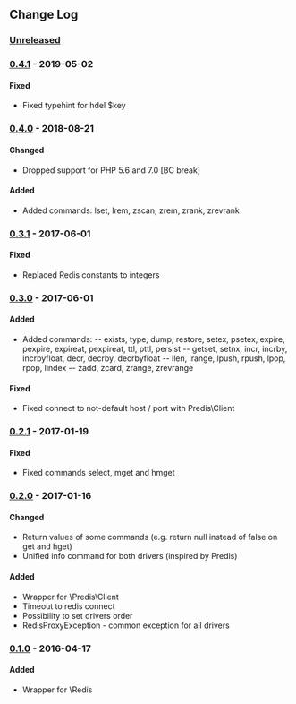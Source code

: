 ## Change Log

### [Unreleased][unreleased]

### [0.4.1] - 2019-05-02
#### Fixed
- Fixed typehint for hdel $key

### [0.4.0] - 2018-08-21
#### Changed
- Dropped support for PHP 5.6 and 7.0 [BC break]

#### Added
- Added commands: lset, lrem, zscan, zrem, zrank, zrevrank

### [0.3.1] - 2017-06-01
#### Fixed
- Replaced Redis constants to integers

### [0.3.0] - 2017-06-01
#### Added
- Added commands:
-- exists, type, dump, restore, setex, psetex, expire, pexpire, expireat, pexpireat, ttl, pttl, persist
-- getset, setnx, incr, incrby, incrbyfloat, decr, decrby, decrbyfloat
-- llen, lrange, lpush, rpush, lpop, rpop, lindex
-- zadd, zcard, zrange, zrevrange

#### Fixed
- Fixed connect to not-default host / port with Predis\Client

### [0.2.1] - 2017-01-19
#### Fixed
- Fixed commands select, mget and hmget
 
### [0.2.0] - 2017-01-16
#### Changed
- Return values of some commands (e.g. return null instead of false on get and hget)
- Unified info command for both drivers (inspired by Predis)

#### Added
- Wrapper for \Predis\Client
- Timeout to redis connect
- Possibility to set drivers order
- RedisProxyException - common exception for all drivers

### [0.1.0] - 2016-04-17

#### Added
- Wrapper for \Redis

[unreleased]: https://github.com/lulco/redis-proxy/compare/0.4.1...HEAD
[0.4.1]: https://github.com/lulco/redis-proxy/compare/0.4.0...0.4.1
[0.4.0]: https://github.com/lulco/redis-proxy/compare/0.3.1...0.4.0
[0.3.1]: https://github.com/lulco/redis-proxy/compare/0.3.0...0.3.1
[0.3.0]: https://github.com/lulco/redis-proxy/compare/0.2.1...0.3.0
[0.2.1]: https://github.com/lulco/redis-proxy/compare/0.2.0...0.2.1
[0.2.0]: https://github.com/lulco/redis-proxy/compare/0.1.0...0.2.0
[0.1.0]: https://github.com/lulco/redis-proxy/compare/0.0.0...0.1.0
